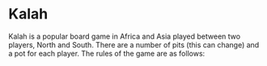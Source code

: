 # Kalah
Kalah is a popular board game in Africa and Asia played between two players, North and South. There are a number of pits (this can change) and a pot for each player. The rules of the game are as follows:
